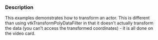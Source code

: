 ### Description

This examples demonstrates how to transform an actor. This is different than using vtkTransformPolyDataFilter in that it doesn't actually transform the data (you can't access the transformed coordinates) - it is all done on the video card.
